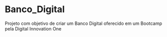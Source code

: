 # Banco_Digital
Projeto com objetivo de criar um Banco Digital oferecido em um Bootcamp pela Digital Innovation One
